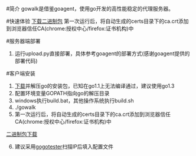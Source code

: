 #简介
gowalk是借鉴goagent，使用go开发的高性能稳定的代理服务器。

#快速体验
[下载二进制包](http://pan.baidu.com/s/1hq69vAO)
第一次运行后，将自动生成的certs目录下的ca.crt添加到浏览器信任CA(chrome:授权中心/firefox:证书机构)中

#服务器端部署
1. 运行upload.py直接部署，具体参考goagent的部署方式(感谢goagent提供的部署代码)

#客户端安装
1. [下载](https://golang.org/dl/)并解压go的安装包，已知在go1.1上无法编译通过，建议使用go1.3
2. 配置环境变量GOPATH指向go的解压目录
3. windows执行build.bat，其他操作系统执行build.sh
4. ./gowalk
5. 第一次运行后，将自动生成的certs目录下的ca.crt添加到浏览器信任CA(chrome:授权中心/firefox:证书机构)中

[二进制包下载](http://pan.baidu.com/s/1hq69vAO)

6. 建议采用[gogotester](https://github.com/azzvx/gogotester)扫描IP后填入配置文件
